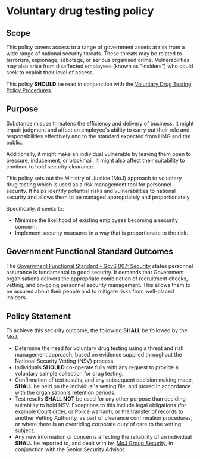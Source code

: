 # Voluntary drug testing policy

## Scope

This policy covers access to a range of government assets at risk from a wide range of national security threats. These threats may be related to terrorism, espionage, sabotage, or serious organised crime. Vulnerabilities may also arise from disaffected employees \(known as "insiders"\) who could seek to exploit their level of access.

This policy **SHOULD** be read in conjunction with the [Voluntary Drug Testing Policy Procedures](voluntary-drug-testing-policy-procedures.md).

## Purpose

Substance misuse threatens the efficiency and delivery of business. It might impair judgment and affect an employee's ability to carry out their role and responsibilities effectively and to the standard expected from HMG and the public.

Additionally, it might make an individual vulnerable by leaving them open to pressure, inducement, or blackmail. It might also affect their suitability to continue to hold security clearance.

This policy sets out the Ministry of Justice \(MoJ\) approach to voluntary drug testing which is used as a risk management tool for personnel security. It helps identify potential risks and vulnerabilities to national security and allows them to be managed appropriately and proportionately.

Specifically, it seeks to:

-   Minimise the likelihood of existing employees becoming a security concern.
-   Implement security measures in a way that is proportionate to the risk.

## Government Functional Standard Outcomes

The [Government Functional Standard - GovS 007: Security](https://www.gov.uk/government/publications/government-functional-standard-govs-007-security) states personnel assurance is fundamental to good security. It demands that Government organisations delivers the appropriate combination of recruitment checks, vetting, and on-going personnel security management. This allows them to be assured about their people and to mitigate risks from well-placed insiders.

## Policy Statement

To achieve this security outcome, the following **SHALL** be followed by the MoJ.

-   Determine the need for voluntary drug testing using a threat and risk management approach, based on evidence supplied throughout the National Security Vetting \(NSV\) process.
-   Individuals **SHOULD** co-operate fully with any request to provide a voluntary sample collection for drug testing.
-   Confirmation of test results, and any subsequent decision making made, **SHALL** be held on the individual's vetting file, and stored in accordance with the organisation's retention periods.
-   Test results **SHALL NOT** be used for any other purpose than deciding suitability to hold NSV. Exceptions to this include legal obligations \(for example Court order, or Police warrant\), or the transfer of records to another Vetting Authority, as part of clearance confirmation procedures, or where there is an overriding corporate duty of care to the vetting subject.
-   Any new information or concerns affecting the reliability of an individual **SHALL** be reported to, and dealt with by, [MoJ Group Security](mailto:mojgroupsecurity@justice.gov.uk), in conjunction with the Senior Security Advisor.

